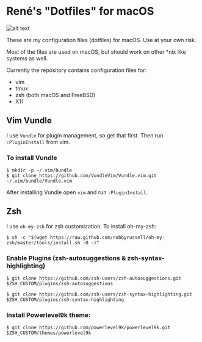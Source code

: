 # René's "Dotfiles" for macOS

![alt text](https://img.shields.io/github/last-commit/balenr/dotfiles "Last commit")

These are my configuration files (dotfiles) for macOS. Use at your own risk.

Most of the files are used on macOS, but should work on other \*nix like systems as well.

Currently the repository contains configuration files for:

- vim
- tmux
- zsh (both macOS and FreeBSD)
- X11

## Vim Vundle

I use `Vundle` for plugin management, so get that first. Then run `:PluginInstall` from vim.

### To install Vundle

```
$ mkdir -p ~/.vim/bundle
$ git clone https://github.com/VundleVim/Vundle.vim.git ~/.vim/bundle/Vundle.vim
```

After installing Vundle open `vim` and run `:PluginInstall`.

## Zsh

I use `oh-my-zsh` for zsh customization. To install oh-my-zsh:

`$ sh -c "$(wget https://raw.github.com/robbyrussell/oh-my-zsh/master/tools/install.sh -O -)"`

### Enable Plugins (zsh-autosuggestions & zsh-syntax-highlighting)

`$ git clone https://github.com/zsh-users/zsh-autosuggestions.git $ZSH_CUSTOM/plugins/zsh-autosuggestions`

`$ git clone https://github.com/zsh-users/zsh-syntax-highlighting.git $ZSH_CUSTOM/plugins/zsh-syntax-highlighting`

### Install Powerlevel9k theme:

`$ git clone https://github.com/powerlevel9k/powerlevel9k.git $ZSH_CUSTOM/themes/powerlevel9k`
